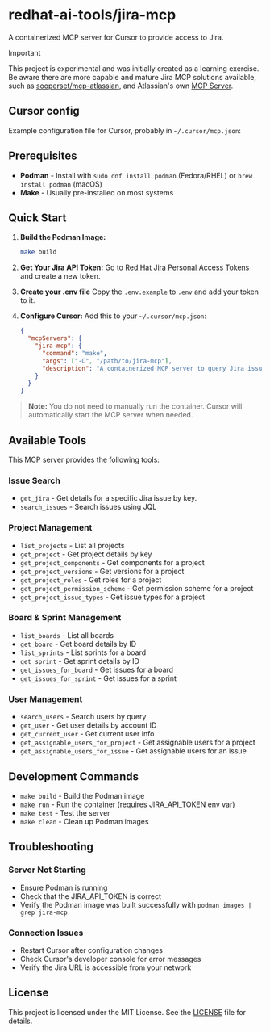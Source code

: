 # redhat-ai-tools/jira-mcp

A containerized MCP server for Cursor to provide access to Jira.

> [!IMPORTANT]
> This project is experimental and was initially created as a learning exercise.
> Be aware there are more capable and mature Jira MCP solutions available,
> such as [sooperset/mcp-atlassian](https://github.com/sooperset/mcp-atlassian),
> and Atlassian's own [MCP Server](https://www.atlassian.com/platform/remote-mcp-server).

## Cursor config

Example configuration file for Cursor, probably in `~/.cursor/mcp.json`:

## Prerequisites

- **Podman** - Install with `sudo dnf install podman` (Fedora/RHEL) or `brew install podman` (macOS)
- **Make** - Usually pre-installed on most systems


## Quick Start

1. **Build the Podman Image:**
   ```bash
   make build
   ```
2. **Get Your Jira API Token:**
   Go to [Red Hat Jira Personal Access Tokens](https://issues.redhat.com/secure/ViewProfile.jspa?selectedTab=com.atlassian.pats.pats-plugin:jira-user-personal-access-tokens) and create a new token.

3. **Create your .env file**
   Copy the `.env.example` to `.env` and add your token to it.

3. **Configure Cursor:**
   Add this to your `~/.cursor/mcp.json`:
   ```json
   {
     "mcpServers": {
       "jira-mcp": {
         "command": "make",
         "args": ["-C", "/path/to/jira-mcp"],
         "description": "A containerized MCP server to query Jira issues"
       }
     }
   }
   ```

> **Note:** You do not need to manually run the container. Cursor will automatically start the MCP server when needed.

## Available Tools

This MCP server provides the following tools:

### Issue Search
- `get_jira` - Get details for a specific Jira issue by key.
- `search_issues` - Search issues using JQL

### Project Management
- `list_projects` - List all projects
- `get_project` - Get project details by key
- `get_project_components` - Get components for a project
- `get_project_versions` - Get versions for a project
- `get_project_roles` - Get roles for a project
- `get_project_permission_scheme` - Get permission scheme for a project
- `get_project_issue_types` - Get issue types for a project

### Board & Sprint Management
- `list_boards` - List all boards
- `get_board` - Get board details by ID
- `list_sprints` - List sprints for a board
- `get_sprint` - Get sprint details by ID
- `get_issues_for_board` - Get issues for a board
- `get_issues_for_sprint` - Get issues for a sprint

### User Management
- `search_users` - Search users by query
- `get_user` - Get user details by account ID
- `get_current_user` - Get current user info
- `get_assignable_users_for_project` - Get assignable users for a project
- `get_assignable_users_for_issue` - Get assignable users for an issue

## Development Commands

- `make build` - Build the Podman image
- `make run` - Run the container (requires JIRA_API_TOKEN env var)
- `make test` - Test the server
- `make clean` - Clean up Podman images

## Troubleshooting

### Server Not Starting
- Ensure Podman is running
- Check that the JIRA_API_TOKEN is correct
- Verify the Podman image was built successfully with `podman images | grep jira-mcp`

### Connection Issues
- Restart Cursor after configuration changes
- Check Cursor's developer console for error messages
- Verify the Jira URL is accessible from your network

## License

This project is licensed under the MIT License. See the [LICENSE](LICENSE) file for details.
